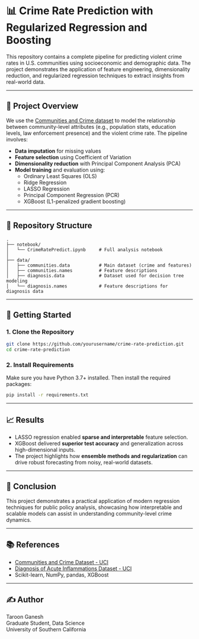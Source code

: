# 📊 Crime Rate Prediction with Regularized Regression and Boosting

This repository contains a complete pipeline for predicting violent crime rates in U.S. communities using socioeconomic and demographic data. The project demonstrates the application of feature engineering, dimensionality reduction, and regularized regression techniques to extract insights from real-world data.

---

## 🧠 Project Overview

We use the [Communities and Crime dataset](https://archive.ics.uci.edu/ml/datasets/communities+and+crime) to model the relationship between community-level attributes (e.g., population stats, education levels, law enforcement presence) and the violent crime rate. The pipeline involves:

- **Data imputation** for missing values
- **Feature selection** using Coefficient of Variation
- **Dimensionality reduction** with Principal Component Analysis (PCA)
- **Model training** and evaluation using:
  - Ordinary Least Squares (OLS)
  - Ridge Regression
  - LASSO Regression
  - Principal Component Regression (PCR)
  - XGBoost (L1-penalized gradient boosting)

---

## 📁 Repository Structure

```
.
├── notebook/
│   └── CrimeRatePredict.ipynb     # Full analysis notebook
│
├── data/
│   ├── communities.data           # Main dataset (crime and features)
│   ├── communities.names          # Feature descriptions
│   ├── diagnosis.data             # Dataset used for decision tree modeling
│   └── diagnosis.names            # Feature descriptions for diagnosis data
```

---

## 🚀 Getting Started

### 1. Clone the Repository
```bash
git clone https://github.com/yourusername/crime-rate-prediction.git
cd crime-rate-prediction
```

### 2. Install Requirements
Make sure you have Python 3.7+ installed. Then install the required packages:
```bash
pip install -r requirements.txt
```

---

## 📈 Results

- LASSO regression enabled **sparse and interpretable** feature selection.
- XGBoost delivered **superior test accuracy** and generalization across high-dimensional inputs.
- The project highlights how **ensemble methods and regularization** can drive robust forecasting from noisy, real-world datasets.

---

## 🏁 Conclusion

This project demonstrates a practical application of modern regression techniques for public policy analysis, showcasing how interpretable and scalable models can assist in understanding community-level crime dynamics.

---

## 📚 References

- [Communities and Crime Dataset - UCI](https://archive.ics.uci.edu/ml/datasets/communities+and+crime)
- [Diagnosis of Acute Inflammations Dataset - UCI](https://archive.ics.uci.edu/ml/datasets/Acute+Inflammations)
- Scikit-learn, NumPy, pandas, XGBoost

---

## ✍️ Author

Taroon Ganesh  
Graduate Student, Data Science  
University of Southern California  
